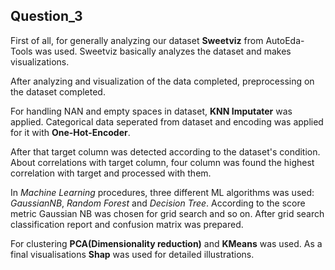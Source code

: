 ## Question_3

First of all, for generally analyzing our dataset **Sweetviz** from AutoEda-Tools was used.
Sweetviz basically analyzes the dataset and makes visualizations.

After analyzing and visualization of the data completed, preprocessing on the dataset completed.

For handling NAN and empty spaces in dataset, **KNN Imputater** was applied.
Categorical data seperated from dataset and encoding was applied for it with **One-Hot-Encoder**.

After that target column was detected according to the dataset's condition.
About correlations with target column, four column was found the highest correlation with target and processed with them.

In *Machine Learning* procedures, three different ML algorithms was used: *GaussianNB*, *Random Forest* and *Decision Tree*.
According to the score metric Gaussian NB was chosen for grid search and so on.
After grid search classification report and confusion matrix was prepared.

For clustering **PCA(Dimensionality reduction)** and **KMeans** was used.
As a final visualisations **Shap** was used for detailed illustrations.
